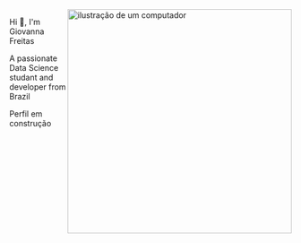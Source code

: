 <img src="https://raw.githubusercontent.com/MicaelliMedeiros/micaellimedeiros/master/image/computer-illustration.png" alt="ilustração de um computador" min-width="400px" max-width="400px" width="400px" align="right">

<p align="left"> 
  Hi 👋, I'm Giovanna Freitas
</p>
<p align="left"> 
  A passionate Data Science studant and developer from Brazil
</p>

<p align="left">
  Perfil em construção
</p>
